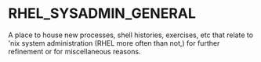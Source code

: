 # RHEL_SYSADMIN_GENERAL
A place to house new processes, shell histories, exercises, etc that relate to 'nix system administration (RHEL more often than not,) for further refinement or for miscellaneous reasons.
